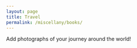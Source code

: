 ```yaml
---
layout: page
title: Travel
permalink: /miscellany/books/
---
```


Add photographs of your journey around the world!